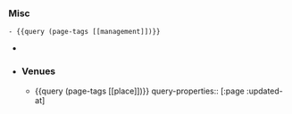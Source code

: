 ### Misc
	- {{query (page-tags [[management]])}}
-
- ### Venues
	- {{query (page-tags [[place]])}}
	  query-properties:: [:page :updated-at]